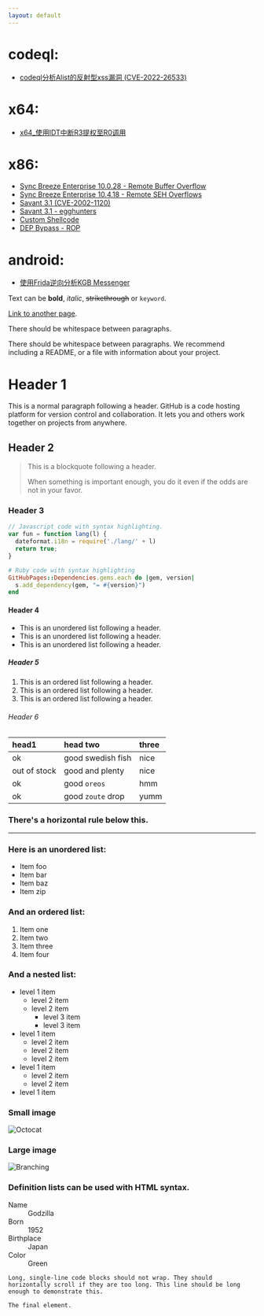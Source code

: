 ```yaml
---
layout: default
---
```


# codeql:
- [codeql分析Alist的反射型xss漏洞 (CVE-2022-26533)](./archive/codeql_Alist_xss_CVE_2022_26533.md)

# x64:
- [x64_使用IDT中断R3提权至R0调用](./archive/x64_IDT_R3_R0.md)

# x86:
- [Sync Breeze Enterprise 10.0.28 - Remote Buffer Overflow](./archive/Sync_Breeze_Enterprise_10_0_28_Remote_Buffer_Overflow.md)
- [Sync Breeze Enterprise 10.4.18 - Remote SEH Overflows](./archive/Sync_Breeze_Enterprise_10_4_18_Remote_SEH_Overflows.md)
- [Savant 3.1 (CVE-2002-1120)](./archive/Savant_3_1_CVE_2002_1120.md)
- [Savant 3.1 - egghunters](./archive/Savant_3_1_egghunters.md)
- [Custom Shellcode](./archive/Custom_Shellcode.md)
- [DEP Bypass - ROP](./archive/DEP_Bypass_ROP.md)

# android:
- [使用Frida逆向分析KGB Messenger](./archive/Frida_KGB_Messenger.md)

Text can be **bold**, _italic_, ~~strikethrough~~ or `keyword`.

[Link to another page](./archive/another-page.html).

There should be whitespace between paragraphs.

There should be whitespace between paragraphs. We recommend including a README, or a file with information about your project.

# Header 1

This is a normal paragraph following a header. GitHub is a code hosting platform for version control and collaboration. It lets you and others work together on projects from anywhere.

## Header 2

> This is a blockquote following a header.
>
> When something is important enough, you do it even if the odds are not in your favor.

### Header 3

```js
// Javascript code with syntax highlighting.
var fun = function lang(l) {
  dateformat.i18n = require('./lang/' + l)
  return true;
}
```

```ruby
# Ruby code with syntax highlighting
GitHubPages::Dependencies.gems.each do |gem, version|
  s.add_dependency(gem, "= #{version}")
end
```

#### Header 4

*   This is an unordered list following a header.
*   This is an unordered list following a header.
*   This is an unordered list following a header.

##### Header 5

1.  This is an ordered list following a header.
2.  This is an ordered list following a header.
3.  This is an ordered list following a header.

###### Header 6

| head1        | head two          | three |
|:-------------|:------------------|:------|
| ok           | good swedish fish | nice  |
| out of stock | good and plenty   | nice  |
| ok           | good `oreos`      | hmm   |
| ok           | good `zoute` drop | yumm  |

### There's a horizontal rule below this.

* * *

### Here is an unordered list:

*   Item foo
*   Item bar
*   Item baz
*   Item zip

### And an ordered list:

1.  Item one
1.  Item two
1.  Item three
1.  Item four

### And a nested list:

- level 1 item
  - level 2 item
  - level 2 item
    - level 3 item
    - level 3 item
- level 1 item
  - level 2 item
  - level 2 item
  - level 2 item
- level 1 item
  - level 2 item
  - level 2 item
- level 1 item

### Small image

![Octocat](https://github.githubassets.com/images/icons/emoji/octocat.png)

### Large image

![Branching](https://guides.github.com/activities/hello-world/branching.png)


### Definition lists can be used with HTML syntax.

<dl>
<dt>Name</dt>
<dd>Godzilla</dd>
<dt>Born</dt>
<dd>1952</dd>
<dt>Birthplace</dt>
<dd>Japan</dd>
<dt>Color</dt>
<dd>Green</dd>
</dl>

```
Long, single-line code blocks should not wrap. They should horizontally scroll if they are too long. This line should be long enough to demonstrate this.
```

```
The final element.
```
